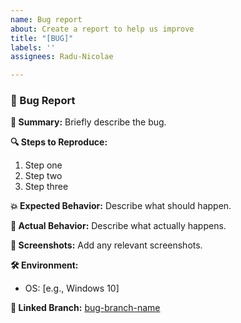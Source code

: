 ```yaml
---
name: Bug report
about: Create a report to help us improve
title: "[BUG]"
labels: ''
assignees: Radu-Nicolae

---
```


### 🐛 Bug Report

**📝 Summary:**
Briefly describe the bug.

**🔍 Steps to Reproduce:**
1. Step one
2. Step two
3. Step three

**💥 Expected Behavior:**
Describe what should happen.

**🚫 Actual Behavior:**
Describe what actually happens.

**📸 Screenshots:**
Add any relevant screenshots.

**🛠 Environment:**
- OS: [e.g., Windows 10]

**🔗 Linked Branch:**
[bug-branch-name](https://github.com/user/repo/tree/bug-branch-name)